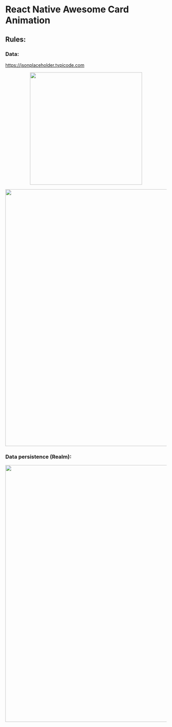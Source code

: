# React Native Awesome Card Animation

## Rules:

### Data:

https://jsonplaceholder.typicode.com

<p align="center">
<img src="https://github.com/skantus/photo-monks/blob/master/src/images/screenshots/gif.gif" width="350"/>
</p>

<p align="center">
  <img src="https://github.com/skantus/photo-monks/blob/master/src/images/screenshots/screenshot.png" width="800"/>  
</p>

### Data persistence (Realm):

<p align="center">
  <img src="https://github.com/skantus/photo-monks/blob/master/src/images/screenshots/realm.png" width="800"/>  
</p>
